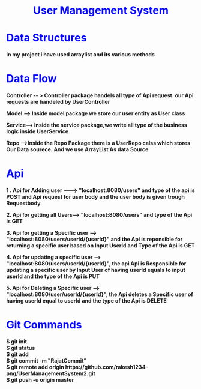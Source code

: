 <h1 style="color:blue;text-align:center;" ><b>User Management System</h1>

<h1 style="color:blue;";><b>Data Structures </h1>
<p>In my project i have used arraylist and its various methods <p>

<h1 style="color:blue;";><b>Data Flow </h1>
<p>Controller -- > Controller package handels all type of Api request. our Api requests are handeled by UserController </p>
<p>Model --> Inside model package we store our user entity as User class </p>
<p>Service--> Inside the service package,we write all type of the business logic inside UserService</p>
<p>Repo -->Inside the Repo Package there is a UserRepo calss which stores Our Data sourece. And we use ArrayList As data Source</p>
<h1 style="color:blue;";><b>Api </h1>
<p>1 . Api for Adding user  --->  "localhost:8080/users" and type of the api is POST and Api request for user body and the user body is given trough Requestbody </p>
<p>2. Api for getting all Users--> "localhost:8080/users"
and type of the Api is GET</p>
<p>3. Api for getting a Specific user --> "localhost:8080/users/userId/{userId}" and the Api is reponsible for returning a specific user based on Input UserId and Type of the Api is GET</p>
<p>4. Api for updating a specific user --> "localhost:8080/users/userId/{userId}", the api Api is Responsible for updating a specific user by Input User of having userId equals to input userId and the type of the Api is PUT</p>
<p>5. Api for Deleting a Specific user --> "localhost:8080/user/userId/{userId}", the Api deletes a Specific user of having userId equal to userId and the type of the Api is DELETE </p>
<h1 style="color:blue;";><b>Git Commands </h1>
$ git init
<br>
$ git status
<br>
$ git add
<br>
$ git  commit -m "RajatCommit"
<br>
$ git remote add origin https://github.com/rakesh1234-png/UserManagementSystem2.git
<br>
$ git push -u origin master

<br>

